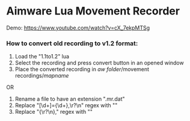 # Aimware Lua Movement Recorder

Demo: https://www.youtube.com/watch?v=cX_7ekpMTSg

### How to convert old recording to v1.2 format:
1. Load the "1.1to1.2" lua
2. Select the recording and press convert button in an opened window
3. Place the converted recording in *aw folder*/movement recordings/*mapname*

OR

1. Rename a file to have an extension ".mr.dat"
2. Replace "\[\d+\]=\{\d+\},\r?\n" regex with ""
3. Replace "\{\r?\n\}," regex with ""